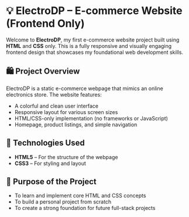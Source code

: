 # 💡 ElectroDP – E-commerce Website (Frontend Only)

Welcome to **ElectroDP**, my first e-commerce website project built using **HTML** and **CSS** only. This is a fully responsive and visually engaging frontend design that showcases my foundational web development skills.

## 🛍️ Project Overview

ElectroDP is a static e-commerce webpage that mimics an online electronics store. The website features:

- A colorful and clean user interface
- Responsive layout for various screen sizes
- HTML/CSS-only implementation (no frameworks or JavaScript)
- Homepage, product listings, and simple navigation

## 🧰 Technologies Used

- **HTML5** – For the structure of the webpage
- **CSS3** – For styling and layout

## 🎯 Purpose of the Project

- To learn and implement core HTML and CSS concepts
- To build a personal project from scratch
- To create a strong foundation for future full-stack projects



